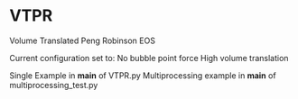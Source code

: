 # VTPR
Volume Translated Peng Robinson EOS

Current configuration set to:
    No bubble point force
    High volume translation

Single Example in __main__ of VTPR.py
Multiprocessing example in __main__ of multiprocessing_test.py